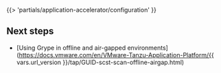 <!-- The below partial is in the docs-tap/partials directory -->

{{> 'partials/application-accelerator/configuration' }}

## <a id='next-steps'></a>Next steps

- [Using Grype in offline and air-gapped environments](https://docs.vmware.com/en/VMware-Tanzu-Application-Platform/{{ vars.url_version }}/tap/GUID-scst-scan-offline-airgap.html)
